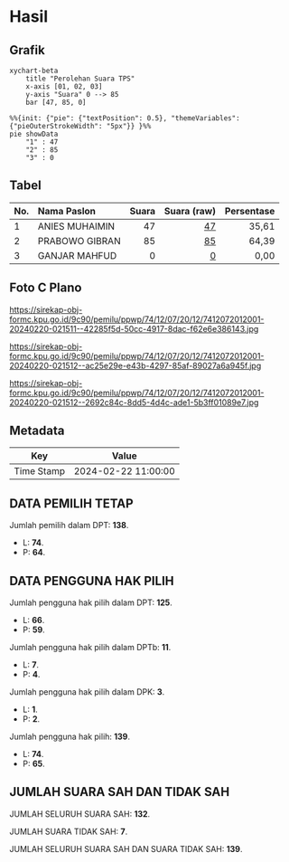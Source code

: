 # Hasil

## Grafik

```mermaid
xychart-beta
    title "Perolehan Suara TPS"
    x-axis [01, 02, 03]
    y-axis "Suara" 0 --> 85
    bar [47, 85, 0]
```

```mermaid
%%{init: {"pie": {"textPosition": 0.5}, "themeVariables": {"pieOuterStrokeWidth": "5px"}} }%%
pie showData
    "1" : 47
    "2" : 85
    "3" : 0
```

## Tabel

| No. | Nama Paslon    | Suara | Suara (raw) | Persentase |
|:--- |:-------------- | -----:| -----------:| ----------:|
| 1   | ANIES MUHAIMIN | 47    | [47][p-1]   | 35,61      |
| 2   | PRABOWO GIBRAN | 85    | [85][p-2]   | 64,39      |
| 3   | GANJAR MAHFUD  | 0     | [0][p-3]    | 0,00       |


[p-1]: https://github.com/gigit-pemilu/pemilu-2024-74-sulawesi-tenggara/blob/main/pilpres/hitung-suara/sub/74-sulawesi-tenggara/sub/12-konawe-kepulauan/sub/07-wawonii-tengah/sub/2012-baho-puu-wulu/sub/001-tps/sub/paslon-1.txt
[p-2]: https://github.com/gigit-pemilu/pemilu-2024-74-sulawesi-tenggara/blob/main/pilpres/hitung-suara/sub/74-sulawesi-tenggara/sub/12-konawe-kepulauan/sub/07-wawonii-tengah/sub/2012-baho-puu-wulu/sub/001-tps/sub/paslon-2.txt
[p-3]: https://github.com/gigit-pemilu/pemilu-2024-74-sulawesi-tenggara/blob/main/pilpres/hitung-suara/sub/74-sulawesi-tenggara/sub/12-konawe-kepulauan/sub/07-wawonii-tengah/sub/2012-baho-puu-wulu/sub/001-tps/sub/paslon-3.txt

## Foto C Plano

https://sirekap-obj-formc.kpu.go.id/9c90/pemilu/ppwp/74/12/07/20/12/7412072012001-20240220-021511--42285f5d-50cc-4917-8dac-f62e6e386143.jpg

https://sirekap-obj-formc.kpu.go.id/9c90/pemilu/ppwp/74/12/07/20/12/7412072012001-20240220-021512--ac25e29e-e43b-4297-85af-89027a6a945f.jpg

https://sirekap-obj-formc.kpu.go.id/9c90/pemilu/ppwp/74/12/07/20/12/7412072012001-20240220-021512--2692c84c-8dd5-4d4c-ade1-5b3ff01089e7.jpg


## Metadata

| Key        | Value               |
| ---------- | ------------------- |
| Time Stamp | 2024-02-22 11:00:00 |


## DATA PEMILIH TETAP

Jumlah pemilih dalam DPT: **138**.
 * L: **74**.
 * P: **64**.

## DATA PENGGUNA HAK PILIH

Jumlah pengguna hak pilih dalam DPT: **125**.
 * L: **66**.
 * P: **59**.

Jumlah pengguna hak pilih dalam DPTb: **11**.
 * L: **7**.
 * P: **4**.

Jumlah pengguna hak pilih dalam DPK: **3**.
 * L: **1**.
 * P: **2**.

Jumlah pengguna hak pilih: **139**.
 * L: **74**.
 * P: **65**.

## JUMLAH SUARA SAH DAN TIDAK SAH

JUMLAH SELURUH SUARA SAH: **132**.

JUMLAH SUARA TIDAK SAH: **7**.

JUMLAH SELURUH SUARA SAH DAN SUARA TIDAK SAH: **139**.



